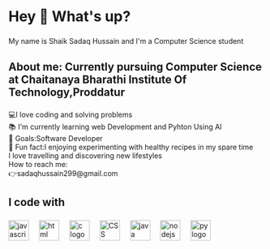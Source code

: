<h1 align="left">Hey 👋 What's up?</h1>

###

<p align="left">My name is Shaik Sadaq Hussain and I'm a Computer Science student </p>

###

<h2 align="left">About me:
Currently pursuing Computer Science at Chaitanaya Bharathi Institute Of Technology,Proddatur
</h2>

###

<p align="left">💻I love coding and solving problems<br>📚 I'm currently learning web Development and Pyhton Using AI<br>🎯 Goals:Software Developer<br>🎲 Fun fact:I enjoying experimenting with healthy recipes in my spare time<br>I love travelling and discovering new lifestyles<br>How to reach me:<br>👉sadaqhussain299@gmail.com</p>

###

<h2 align="left">I code with</h2>

###

<div align="left">
  <img src="https://cdn.jsdelivr.net/gh/devicons/devicon/icons/javascript/javascript-original.svg" height="40" alt="javascript logo"  />
  <img width="12" />
  <img src="https://tse2.mm.bing.net/th?id=OIP.rHy21-dLF6Qig9d6dXJvSwHaHa&pid=Api&P=0&h=180" height="40" alt="html logo"  />
  <img width="12" />
  <img src="https://tse4.mm.bing.net/th?id=OIP.wAEV5BlbU4Z29fOcuQ-LnAHaDt&pid=Api&P=0&h=180" height="40" alt="c logo"  />
  <img width="12" />
  <img src="https://tse2.mm.bing.net/th?id=OIP.hG6v403fXEtFUUkC_PUq2QHaKt&pid=Api&P=0&h=180" height="40" alt="CSS logo"  />
  <img width="12" />
  <img src="https://tse1.mm.bing.net/th?id=OIP.jap_cRszSOiPk-lu65mFLwHaEK&pid=Api&P=0&h=180" height="40" alt="java logo"  />
  <img width="12" />
  <img src="https://cdn.jsdelivr.net/gh/devicons/devicon/icons/nodejs/nodejs-original.svg" height="40" alt="nodejs logo"  />
  <img width="12" />
  <img src="https://logohistory.net/wp-content/uploads/2023/06/Python-Emblem.png" height="40" alt="py logo"  />
</div>

###

